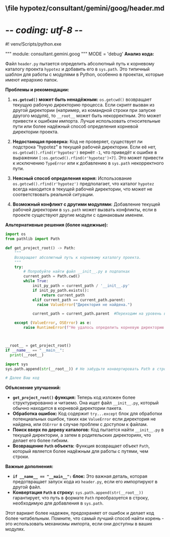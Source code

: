 ## \file hypotez/consultant/gemini/goog/header.md
# -*- coding: utf-8 -*-
#! venv/Scripts/python.exe

""" module: consultant.gemini.goog """
MODE = 'debug'
**Анализ кода:**

Файл `header.py` пытается определить абсолютный путь к корневому каталогу проекта `hypotez` и добавить его в `sys.path`. Это типичный шаблон для работы с модулями в Python, особенно в проектах, которые имеют иерархию папок.

**Проблемы и рекомендации:**

1. **`os.getcwd()` может быть ненадёжным:**  `os.getcwd()` возвращает текущую рабочую директорию процесса.  Если скрипт вызван из другой директории (например, из командной строки при запуске другого модуля), то `__root__` может быть некорректным. Это может привести к ошибкам импорта. Лучше использовать относительные пути или более надёжный способ определения корневой директории проекта.

2. **Недостающая проверка:**  Код не проверяет, существует ли подстрока "hypotez" в текущей рабочей директории. Если её нет, `os.getcwd().rfind(r'hypotez')` вернёт `-1`, что приведёт к ошибке в выражении `[:os.getcwd().rfind(r'hypotez')+7]`.  Это может привести к исключению `TypeError` или к добавлению в `sys.path` некорректного пути.

3. **Неясный способ определения корня:** Использование `os.getcwd().rfind(r'hypotez')` предполагает, что каталог `hypotez` всегда находится в текущей рабочей директории, что может не соответствовать реальной ситуации.

4. **Возможный конфликт с другими модулями:** Добавление текущей рабочей директории в `sys.path` может вызвать конфликты, если в проекте существуют другие модули с одинаковым именем.


**Альтернативные решения (более надежные):**

```python
import os
from pathlib import Path

def get_project_root() -> Path:
    """
    Возвращает абсолютный путь к корневому каталогу проекта.
    """
    try:
        # Попробуйте найти файл __init__.py в подпапках
        current_path = Path.cwd()
        while True:
            init_py_path = current_path / '__init__.py'
            if init_py_path.exists():
                return current_path
            elif current_path == current_path.parent:
              raise ValueError("Директория не найдена.")

            current_path = current_path.parent  #Переходим на уровень вверх

    except (ValueError, OSError) as e:
        raise RuntimeError(f"Не удалось определить корневую директорию проекта: {e}")



__root__ = get_project_root()
if __name__ == "__main__":
  print(__root__)

import sys
sys.path.append(str(__root__)) # Не забудьте конвертировать Path в строку для sys.path.append()

# Далее Ваш код
```

**Объяснение улучшений:**

* **`get_project_root()` функция:**  Теперь код изложен более структурированно и читаемо. Она ищет файл `__init__.py`, который обычно находится в корневой директории пакета.
* **Обработка ошибок:**  Код содержит `try...except` блок для обработки потенциальных ошибок, таких как `ValueError` если директория не найдена, или `OSError` в случае проблем с доступом к файлам.
* **Поиск вверх по дереву каталогов:**  Код пытается найти `__init__.py` в текущей директории, а затем в родительских директориях, что делает его более гибким.
* **Возвращение `Path` объекта:** Функция возвращает объект `Path`, который является более надёжным для работы с путями, чем строки.

**Важные дополнения:**

* **`if __name__ == "__main__":` блок:**  Это важная деталь, которая предотвращает запуск кода из `header.py`, если его импортируют в другой файл.
* **Конвертация `Path` в строку:** `sys.path.append(str(__root__))` гарантирует, что путь в формате `Path` преобразуется в строку, необходимую для добавления в `sys.path`.

Этот вариант более надежен, предохраняет от ошибок и делает код более читабельным.  Помните, что самый лучший способ найти корень - это использовать механизмы импорта, если они доступны в ваших модулях.